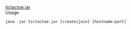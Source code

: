 [tictactoe.jar](https://github.com/Eboubaker/tictactoe/releases/download/v1/tictactoe.jar)   
Usage
```
java -jar tictactoe.jar [create|join] [hostname:port]
```
